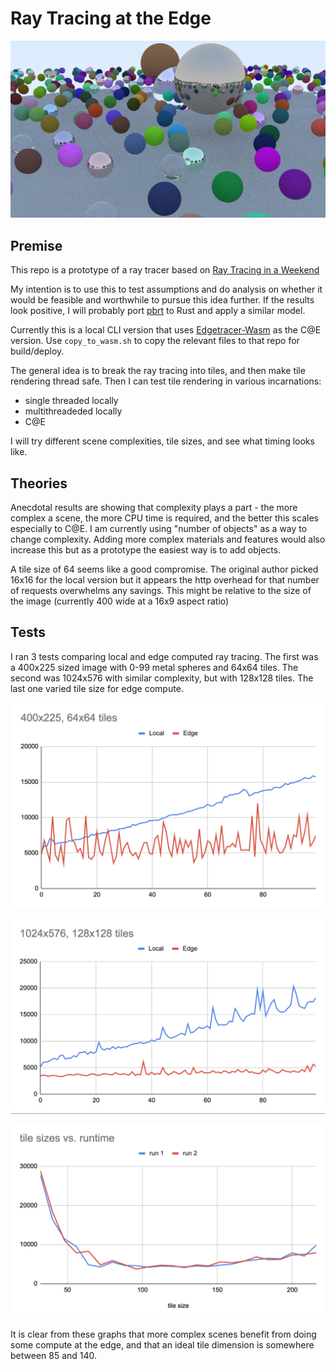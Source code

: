 # Ray Tracing at the Edge

![sample raytraced image](sample.jpg "Title")

## Premise

This repo is a prototype of a ray tracer based on [Ray Tracing in a Weekend](https://raytracing.github.io/books/RayTracingInOneWeekend.html)

My intention is to use this to test assumptions and do analysis on whether it would be feasible and worthwhile to pursue this idea further. If the results look positive, I will probably port [pbrt](pbrt.org) to Rust and apply a similar model.

Currently this is a local CLI version that uses [Edgetracer-Wasm](https://github.com/justinliew/edgetracer-wasm) as the C@E version.
Use `copy_to_wasm.sh` to copy the relevant files to that repo for build/deploy.

The general idea is to break the ray tracing into tiles, and then make tile rendering thread safe.
Then I can test tile rendering in various incarnations:
- single threaded locally
- multithreadeded locally
- C@E

I will try different scene complexities, tile sizes, and see what timing looks like.

## Theories

Anecdotal results are showing that complexity plays a part - the more complex a scene, the more CPU time is required, and the better this scales especially to C@E. I am currently using "number of objects" as a way to change complexity. Adding more complex materials and features would also increase this but as a prototype the easiest way is to add objects.

A tile size of 64 seems like a good compromise. The original author picked 16x16 for the local version but it appears the http overhead for that number of requests overwhelms any savings. This might be relative to the size of the image (currently 400 wide at a 16x9 aspect ratio)

## Tests

I ran 3 tests comparing local and edge computed ray tracing. The first was a 400x225 sized image with 0-99 metal spheres and 64x64 tiles. The second was 1024x576 with similar complexity, but with 128x128 tiles. The last one varied tile size for edge compute.

![graph showing local vs edge times for 400x225](400x225.png "Title")

![graph showing local vs edge times for 1024z576](1024x576.png "Title")

![graph showing different tile dimensions for edge](tiledims.png "Title")

It is clear from these graphs that more complex scenes benefit from doing some compute at the edge, and that an ideal tile dimension is somewhere between 85 and 140.